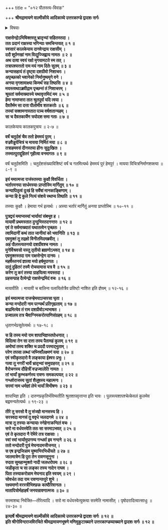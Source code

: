 +++
title = "०१२ पौलस्त्य-विवाहः"

+++
**श्रीमद्रामायणे वाल्मीकीये आदिकाव्ये उत्तरकाण्डे द्वादशः सर्गः**

<details><summary>विषयाः</summary>

शूर्पणखायाः कालकेयाय विद्युज्-जिह्वाय दानानन्तरं  
मृगयार्थम् अटवीं पर्यटता दश-कण्ठेन  
तत्र मयस्यानुमत्या  
तत्-तनयाया मन्दोदर्याः परिणयः ॥ १ ॥  
तथा वैरोचन-दौहित्र्या वज्र-ज्वालायाः  
शैलूष-तनयायाः सरमायाश् च  
क्रमेण कुंभकर्ण-विभीषणाभ्याम् उद्वाहनम् ॥ २ ॥  
तथा मन्दोदर्याम् इन्द्र-जिद्-उत्पादनम् ॥ ३ ॥
</details>

**राक्षसेन्द्रोऽभिषिक्तस्तु भ्रातृभ्यां सहितस्तदा ।  
ततः प्रदानं राक्षस्या भगिन्याः समचिन्तयत् ॥ १ ॥  
स्वसारं कालकेयाय दानवेन्द्राय राक्षसीम् ।  
ददौ शूर्पणखां नाम विद्युज्जिह्वाय नामतः ॥ २ ॥  
अथ दत्वा स्वयं रक्षो मृगयामटते स्म तत् ।  
तत्रापश्यत्ततो राम मयं नाम दितेः सुतम् ॥ ३ ॥  
कन्यासहायं तं दृष्ट्वा दशग्रीवो निशाचरः ।  
अपृच्छत्को भवानेको निर्मानुष्यमृगे वने ।  
अनया मृगशावाक्ष्या किमर्थं सह तिष्ठसि ॥ ४ ॥  
मयस्त्वथाऽब्रवीद्राम पृच्छन्तं तं निशाचरम् ।  
श्रूयतां सर्वमाख्यास्ये यथावृत्तमिदं मम ॥ ५ ॥  
हेमा नामाप्सरा तात श्रुतपूर्वा यदि त्वया ।  
दैवतैर्मम सा दत्ता पौलोमीव शतक्रतोः ॥ ६ ॥  
तस्यां सक्तमनास्तात पञ्च वर्षशतान्यहम् ।  
सा च दैवतकार्येण त्रयोदश समा गताः ॥ ७ ॥**

कालकेयाय कालकपुत्राय ॥ २-७ ॥

**वर्षं चतुर्दशं चैव ततो हेममयं पुरम् ।  
वज्रवैडूर्यचित्रं च मायया निर्मितं मया ॥ ८ ॥  
तत्राहमवसं दीनस्तया हीनः सुदुःखितः ।  
तस्मात्पुराद्दुहितरं गृहीत्वा वनमागतः ॥ ९ ॥**

वर्षं चतुर्दशमिति । चतुर्दशसंख्याविशिष्टं वर्षं च गतमित्यर्थः हेममयं पुरं हेमपुरं । मायया विचित्रनिर्माणशक्त्या ॥ ८-९ ॥

**इयं ममात्मजा राजंस्तस्याः कुक्षौ विवर्धिता ।  
भर्तारमनया सार्धमस्याः प्राप्तोस्मि मार्गितुम् ॥ १० ॥  
कन्यापितृत्वं दुःखं हि सर्वेषां मानकाङ्क्षिणाम् ।  
कन्या हि द्वे कुले नित्यं संशये स्थाप्य तिष्ठति ॥ ११ ॥**

तस्याः कुक्षौ । हेमाया गर्भ इत्यर्थः । अस्या भर्तारं मार्गितुं अनया प्राप्तोस्मि ॥ १०-११ ॥

**पुत्रद्वयं ममाप्यस्यां भार्यायां संबभूव ह ।  
मायावी प्रथमस्तात दुन्दुभिस्तदनन्तरः ॥ १२ ॥  
एवं ते सर्वमाख्यातं यथातत्वेन पृच्छतः ।  
त्वामिदानीं कथं तात जानीयां को भवानिति ॥ १३ ॥  
एवमुक्तं तु तद्रक्षो विनीतमिदमब्रवीत् ।  
अहं पौलस्त्यतनयो दशग्रीवश्च नामतः ।  
मुनेर्विश्रवसो यस्तु तृतीयो ब्रह्मणोऽभवत् ॥ १४ ॥  
एवमुक्तस्तदा राम राक्षसेन्द्रेण दानवः ।  
महर्षेस्तनयं ज्ञात्वा मयो हर्षमुपागतः ।  
दातुं दुहितरं तस्मै रोचयामास यत्र वै ॥ १५ ॥  
करेण तु करं तस्या ग्राहयित्वा मयस्तदा ।  
प्रहसन्प्राह दैत्येन्द्रो राक्षसेन्द्रमिदं वचः ॥ १६ ॥**

मायावीति । मायावी च बालिना पलायितोत्रैव प्रविष्टो नाशित इति ज्ञेयम् ॥ १२-१६ ॥

**इयं ममात्मजा राजन्हेमयाऽप्सरसा घृता ।  
कन्या मन्दोदरी नाम पत्न्यर्थं प्रतिगृह्यताम् ॥ १७ ॥  
बाढमित्येव तं राम दशग्रीवोऽभ्यभाषत ।  
प्रज्वालय तत्र चैवाग्निमकरोत्पाणिसंग्रहम् ॥ १८ ॥**

धृतागर्भप्रसूतेत्यर्थः ॥ १७-१८ ॥

**स हि तस्य मयो राम शापाभिज्ञस्तपोधनात् ।  
विदित्वा तेन सा दत्ता तस्य पैतामहं कुलम् ॥ १९ ॥  
अमोघां तस्य शक्ति च प्रददौ परमाद्भुताम् ।  
परेण तपसा लब्धां जघ्निवाँलक्ष्मणं यया ॥ २० ॥  
एवं स्वीकृतदारो वै लङ्काया ईश्वरः प्रभुः ।  
गत्वा तु नगरीं भार्ये भ्रातृभ्यां समुपाहरत् ॥ २१ ॥  
वैरोचनस्य दौहित्रीं वज्रज्वालेति नामतः ।  
तां भार्यां कुम्भकर्णस्य रावणः समकल्पयत् ॥ २२ ॥  
गन्धर्वराजस्य सुतां शैलूषस्य महात्मनः ।  
सरमां नाम धर्मज्ञां लेभे भार्यां विभीषणः ॥ २३ ॥**

शापाभिज्ञ इति । दारुणप्रकृतिर्भविष्यतीति श्रुतशापवृत्तान्त इति भावः । पुलस्त्यशापश्चेत्केवलं कुलमेव बह्वमन्यतेत्यर्थः ॥ १९-२३ ॥

**तीरे तु सरसो वै तु संजज्ञे मानसस्य हि ।  
सरस्वदा मानसं तु ववृधे जलदागमे ॥ २४ ॥  
मात्रा तु तस्याः कन्यायाः स्नेहेनाक्रन्दितं वचः ।  
सरो मा वर्धयस्वेति ततः सा सरमाऽभवत् ॥ २५ ॥  
एवं ते कृतदारा नै रेमिरे तत्र राक्षसाः ।  
स्वां स्वां भार्यामुपागम्य गन्धर्वा इव नन्दने ॥ २६ ॥  
ततो मन्दोदरी पुत्रं मेघनादमजीजनत् ।  
स एष इन्द्रजिन्नाम युष्माभिरभिधीयते ॥ २७ ॥  
जातमात्रेण हि पुरा तेन रावणसूनुना ।  
रुदता सुमहान्मुक्तो नादी जलधरोपमः ॥ २८ ॥  
जडीकृता च सा लङ्का तस्य नादेन राघव ।  
पिता तस्याकरोन्नाम मेघनाद इति स्वयम् ॥ २९ ।  
सोवर्धत तदा राम रावणान्तःपुरे शुभे ।  
रक्ष्यमाणो वरस्त्रीभिश्छन्नः काष्ठैरिवानलः ।  
मातापित्रोर्महाहर्षं जनयन्रावणात्मजः ॥ ३० ॥**

सरमाशब्द निर्वक्ति—तीरेत्यादि । सरो मा वर्धयस्वेत्युक्त्या सरमेति नामासीत् । पृषोदरादित्वात्साधुः ॥ २४-३० ॥

**इत्यार्षे श्रीमद्रामायणे वाल्मीकीये आदिकाव्ये उत्तरकाण्डे द्वादशः सर्गः ॥ १२ ॥  
इति श्रीगोविन्दराजविरचिते श्रीमद्रामायणभूषणे मणिमुकुटाख्याने उत्तरकाण्डव्याख्याने द्वादशः सर्गः ॥ १२ ॥**
